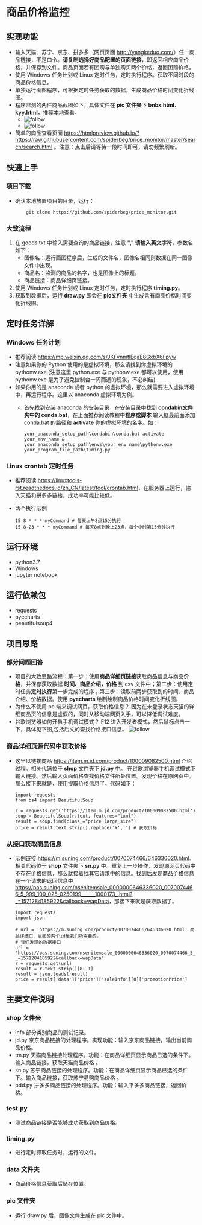 # 商品价格监控
## 实现功能
* 输入天猫、苏宁、京东、拼多多（网页页面 <http://yangkeduo.com/>）任一商品链接，不是口令。**请复制选择好商品配置的页面链接**，即返回相应商品价格，并保存到文件。商品页面若有团购与单独购买两个价格，返回团购价格。
* 使用 Windows 任务计划或 Linux 定时任务，定时执行程序。获取不同时段的商品价格信息。
* 单独运行画图程序，可根据定时任务获取的数据，生成商品价格时间变化折线图。
* 程序监测的两件商品截图如下，具体文件在 **pic 文件夹**下 **bnbx.html**、**kyy.html**，推荐本地查看。
     * ![follow](pic/保暖背心.png)<br>
     * ![follow](pic/烤鱿鱼丝.png)<br>
* 简单的商品查看页面 <https://htmlpreview.github.io/?https://raw.githubusercontent.com/spiderbeg/price_monitor/master/search/search.html> 。注意：点击后请等待一段时间即可，请勿频繁刷新。
## 快速上手
### 项目下载
* 确认本地放置项目的目录，运行：
          
          git clone https://github.com/spiderbeg/price_monitor.git
### 大致流程
1. 在 goods.txt 中输入需要查询的商品链接，注意 **\",\" 请输入英文字符**，参数名如下：
      * 图像名：运行画图程序后，生成的文件名，图像名相同则数据在同一图像文件中出现。
      * 商品名：监测的商品的名字，也是图像上的标题。
      * 商品链接：商品详细页链接。
2. 使用 Windows 任务计划或 Linux 定时任务，定时执行程序 **timing.py**。
3. 获取到数据后，运行 **draw.py** 即会在 **pic文件夹** 中生成含有商品价格时间变化折线图。
## 定时任务详解
### Windows 任务计划
* 推荐阅读 <https://mp.weixin.qq.com/s/JKFvnmtlEqaE8GxbX6Fpyw>
* 注意如果你的 Python 使用的是虚拟环境，那么请找到你虚拟环境的 pythonw.exe (注意这里 python.exe 与 pythonw.exe 都可以使用，使用 pythonw.exe 是为了避免控制台一闪而逝的现象，不必纠结).
* 如果你用的是 anaconda 或者 python 的虚拟环境，那么就需要进入虚拟环境中，再运行程序。这里以 anaconda 虚拟环境为例。
    * 首先找到安装 anaconda 的安装目录，在安装目录中找到 **condabin文件夹中的 conda.bat**，在上面推荐阅读教程中**程序或脚本** 输入框最前面添加 conda.bat 的路径和 **activate** 你的虚拟环境的名字。如： 
    
          your_anaconda_setup_path\condabin\conda.bat activate your_env_name & your_anaconda_setup_path\envs\your_env_name\pythonw.exe your_program_file_path\timing.py
### Linux crontab 定时任务
* 推荐阅读 <https://linuxtools-rst.readthedocs.io/zh_CN/latest/tool/crontab.html>，在服务器上运行，输入天猫和拼多多链接，成功率可能比较低。
* 两个执行示例

      15 8 * * * myCommand # 每天上午8点15分执行
      15 8-23 * * * myCommand # 每天8点到晚上23点，每个小时第15分钟执行 
## 运行环境
* python3.7
* Windows
* jupyter notebook
## 运行依赖包
* requests
* pyecharts
* beautifulsoup4
## 项目思路
### 部分问题回答
* 项目的大致思路流程：第一步：使用**商品详细页链接**获取商品信息与商品**价格**，并保存获取数据 **时间、商品介绍，价格** 到 csv 文件中；第二步：使用定时任务**定时执行**第一步完成的程序；第三步：读取前两步获取到的时间、商品介绍、价格数据。使用 **pyecharts** 绘制绘制商品价格时间变化折线图。
* 为什么不使用 pc 端来调试网页，获取价格信息？ 因为在未登录状态天猫的详细商品页的信息是虚假的，同时从移动端网页入手，可以降低调试难度。
* 谷歌浏览器如何开启手机调试模式？ F12 进入开发者模式，然后鼠标点击一下，具体见下图,包括后文的查找价格接口信息。
![follow](follow.png)<br>
### 商品详细页源代码中获取价格
* 这里以链接商品 <https://item.m.jd.com/product/100009082500.html> 介绍过程。相关代码位于 **shop** 文件夹下 **jd.py** 中。 在谷歌浏览器手机调试模式下输入链接。然后输入页面价格查找价格文件所处位置。发现价格在原网页中。那么接下来就是，使用提取价格信息了。代码如下：

      import requests
      from bs4 import BeautifulSoup

      r = requests.get('https://item.m.jd.com/product/100009082500.html')
      soup = BeautifulSoup(r.text, features="lxml")
      result = soup.find(class_="price large_size")
      price = result.text.strip().replace('¥','') # 获取价格
        
### 从接口获取商品信息
* 示例链接 <https://m.suning.com/product/0070074466/646336020.html>. 相关代码位于 **shop** 文件夹下 **sn.py** 中。重复上一步操作，发现源网页代码中不存在价格信息，那么就接着找其它请求中的信息。找到后发现商品价格信息在一个请求的返回信息中 <https://pas.suning.com/nsenitemsale_0000000646336020_0070074466_5_999_100_025_0250199______1000173_.html?_=1571284185922&callback=wapData>，那接下来就是获取数据了。

      import requests
      import json
      
      # url = 'https://m.suning.com/product/0070074466/646336020.html' 商品详细页，里面的两个id是我们所需要的。
      # 我们发现的数据接口
      url = 'https://pas.suning.com/nsenitemsale_0000000646336020_0070074466_5_999_100_025_0250199______1000173_.html?_=1571284185922&callback=wapData'
      r = requests.get(url)
      result = r.text.strip()[8:-1]
      result = json.loads(result)
      price = result['data']['price']['saleInfo'][0]['promotionPrice']
## 主要文件说明
### shop 文件夹
* info 部分类别商品的测试记录。
* jd.py 京东商品链接的处理程序。实现功能：输入京东商品链接，输出当前商品价格。
* tm.py 天猫商品链接处理程序。功能：在商品详细页显示商品已选的条件下。输入商品链接，获取天猫商品价格 。
* sn.py 苏宁商品链接的处理程序。功能：在商品详细页显示商品已选的条件下。输入商品链接，获取苏宁易购商品价格 。
* pdd.py 拼多多商品链接的处理程序。功能：输入平多多商品链接，返回价格。
### test.py
* 测试商品链接是否能够成功获取到商品价格。
### timing.py
* 进行定时抓取任务时，运行的文件。
### data 文件夹
* 商品价格信息获取后储存位置。
### pic 文件夹
* 运行 draw.py 后，图像文件生成在 pic 文件中。


